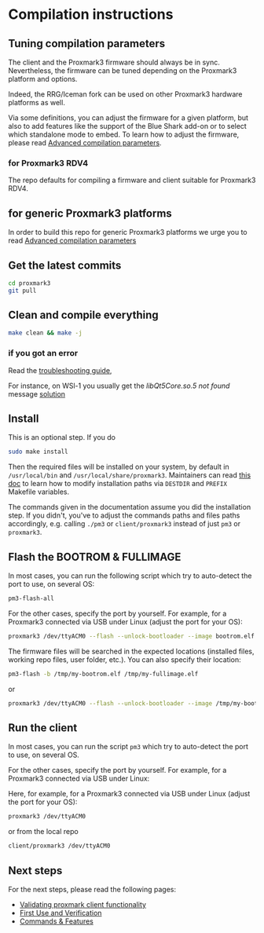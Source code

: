 # Compilation instructions

## Tuning compilation parameters

The client and the Proxmark3 firmware should always be in sync.
Nevertheless, the firmware can be tuned depending on the Proxmark3 platform and options.

Indeed, the RRG/Iceman fork can be used on other Proxmark3 hardware platforms as well.

Via some definitions, you can adjust the firmware for a given platform, but also to add features like the support of the Blue Shark add-on or to select which standalone mode to embed. To learn how to adjust the firmware, please read [Advanced compilation parameters](/doc/md/Use_of_Proxmark/4_Advanced-compilation-parameters.md).

### for Proxmark3 RDV4
The repo defaults for compiling a firmware and client suitable for Proxmark3 RDV4.

## for generic Proxmark3 platforms
In order to build this repo for generic Proxmark3 platforms we urge you to read [Advanced compilation parameters](/doc/md/Use_of_Proxmark/4_Advanced-compilation-parameters.md)


## Get the latest commits

```sh
cd proxmark3
git pull
```

## Clean and compile everything

```sh
make clean && make -j
```

### if you got an error
Read the [troubleshooting guide](/doc/md/Installation_Instructions/Troubleshooting.md), 

For instance,  on WSl-1 you usually get the _libQt5Core.so.5 not found_ message
[solution](/doc/md/Installation_Instructions/Troubleshooting.md#libQt5Coreso5-not-found)


## Install

This is an optional step. If you do

```sh
sudo make install
```

Then the required files will be installed on your system, by default in `/usr/local/bin` and `/usr/local/share/proxmark3`.
Maintainers can read [this doc](../Development/Maintainers.md) to learn how to modify installation paths via `DESTDIR` and `PREFIX` Makefile variables.

The commands given in the documentation assume you did the installation step. If you didn't, you've to adjust the commands paths and files paths accordingly,
e.g. calling `./pm3` or `client/proxmark3` instead of just `pm3` or `proxmark3`.

## Flash the BOOTROM & FULLIMAGE

In most cases, you can run the following script which try to auto-detect the port to use, on several OS:

```sh
pm3-flash-all
```

For the other cases, specify the port by yourself. For example, for a Proxmark3 connected via USB under Linux (adjust the port for your OS):

```sh
proxmark3 /dev/ttyACM0 --flash --unlock-bootloader --image bootrom.elf --image fullimage.elf
```

The firmware files will be searched in the expected locations (installed files, working repo files, user folder, etc.). You can also specify their location:

```sh
pm3-flash -b /tmp/my-bootrom.elf /tmp/my-fullimage.elf
```

or

```sh
proxmark3 /dev/ttyACM0 --flash --unlock-bootloader --image /tmp/my-bootrom.elf --image /tmp/my-fullimage.elf
```

## Run the client

In most cases, you can run the script `pm3` which try to auto-detect the port to use, on several OS.

For the other cases, specify the port by yourself. For example, for a Proxmark3 connected via USB under Linux:

Here, for example, for a Proxmark3 connected via USB under Linux (adjust the port for your OS):

```sh
proxmark3 /dev/ttyACM0
```

or from the local repo

```sh
client/proxmark3 /dev/ttyACM0
```

## Next steps

For the next steps, please read the following pages:

* [Validating proxmark client functionality](/doc/md/Use_of_Proxmark/1_Validation.md)
* [First Use and Verification](/doc/md/Use_of_Proxmark/2_Configuration-and-Verification.md)
* [Commands & Features](/doc/md/Use_of_Proxmark/3_Commands-and-Features.md)
 
